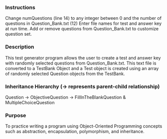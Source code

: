 ### Instructions
Change numQuestions (line 14) to any integer between 0 and the number of questions in Question_Bank.txt (12) 
Enter file names for test and answer key at run time.
Add or remove questions from Question_Bank.txt to customize question set.
### Description
This test generator program allows the user to create a test and answer key with randomly selected questions from Question_Bank.txt. This text file is converted to a TestBank Object and a Test object is created using an array of randomly selected Question objects from the TestBank.
### Inheritance Hierarchy (-> represents parent-child relationship)
Question -> ObjectiveQuestion -> FillInTheBlankQuestion & MultipleChoiceQuestion
### Purpose 
To practice writing a program using Object-Oriented Programming concepts such as abstraction, encapsulation, polymorphism, and inheritance.
